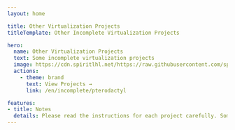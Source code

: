 ```yaml
---
layout: home

title: Other Virtualization Projects
titleTemplate: Other Incomplete Virtualization Projects

hero:
  name: Other Virtualization Projects
  text: Some incomplete virtualization projects
  image: https://cdn.spiritlhl.net/https://raw.githubusercontent.com/spiritlhls/pages/main/logo.png
  actions:
    - theme: brand
      text: View Projects →
      link: /en/incomplete/pterodactyl

features:
- title: Notes
  details: Please read the instructions for each project carefully. Some projects may cause irreparable damage to your system and require a full reinstall.
---
```

